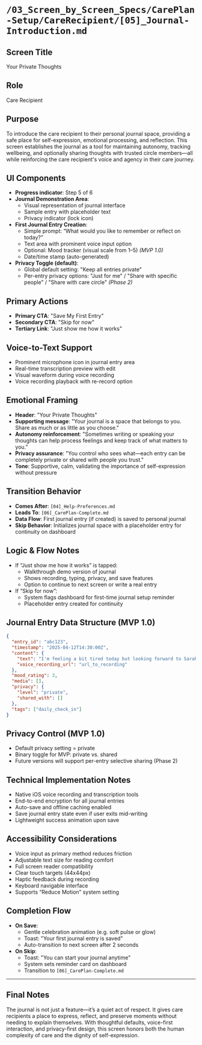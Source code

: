 # `/03_Screen_by_Screen_Specs/CarePlan-Setup/CareRecipient/[05]_Journal-Introduction.md`

## Screen Title
Your Private Thoughts

## Role
Care Recipient

## Purpose
To introduce the care recipient to their personal journal space, providing a safe place for self-expression, emotional processing, and reflection. This screen establishes the journal as a tool for maintaining autonomy, tracking wellbeing, and optionally sharing thoughts with trusted circle members—all while reinforcing the care recipient's voice and agency in their care journey.

## UI Components
- **Progress indicator**: Step 5 of 6
- **Journal Demonstration Area**:
  - Visual representation of journal interface
  - Sample entry with placeholder text
  - Privacy indicator (lock icon)
- **First Journal Entry Creation**:
  - Simple prompt: “What would you like to remember or reflect on today?”
  - Text area with prominent voice input option
  - Optional: Mood tracker (visual scale from 1–5) *(MVP 1.0)*
  - Date/time stamp (auto-generated)
- **Privacy Toggle (default)**:
  - Global default setting: "Keep all entries private"
  - Per-entry privacy options: "Just for me" / "Share with specific people" / "Share with care circle" *(Phase 2)*

## Primary Actions
- **Primary CTA**: "Save My First Entry"
- **Secondary CTA**: "Skip for now"
- **Tertiary Link**: "Just show me how it works"

## Voice-to-Text Support
- Prominent microphone icon in journal entry area
- Real-time transcription preview with edit
- Visual waveform during voice recording
- Voice recording playback with re-record option

## Emotional Framing
- **Header**: "Your Private Thoughts"
- **Supporting message**: "Your journal is a space that belongs to you. Share as much or as little as you choose."
- **Autonomy reinforcement**: "Sometimes writing or speaking your thoughts can help process feelings and keep track of what matters to you."
- **Privacy assurance**: "You control who sees what—each entry can be completely private or shared with people you trust."
- **Tone**: Supportive, calm, validating the importance of self-expression without pressure

## Transition Behavior
- **Comes After**: `[04]_Help-Preferences.md`
- **Leads To**: `[06]_CarePlan-Complete.md`
- **Data Flow**: First journal entry (if created) is saved to personal journal
- **Skip Behavior**: Initializes journal space with a placeholder entry for continuity on dashboard

## Logic & Flow Notes
- If “Just show me how it works” is tapped:
  - Walkthrough demo version of journal
  - Shows recording, typing, privacy, and save features
  - Option to continue to next screen or write a real entry
- If “Skip for now”:
  - System flags dashboard for first-time journal setup reminder
  - Placeholder entry created for continuity

## Journal Entry Data Structure (MVP 1.0)
```json
{
  "entry_id": "abc123",
  "timestamp": "2025-04-12T14:30:00Z",
  "content": {
    "text": "I'm feeling a bit tired today but looking forward to Sarah's visit tomorrow.",
    "voice_recording_url": "url_to_recording"
  },
  "mood_rating": 3,
  "media": [],
  "privacy": {
    "level": "private",
    "shared_with": []
  },
  "tags": ["daily_check_in"]
}
```

## Privacy Control (MVP 1.0)
- Default privacy setting = private
- Binary toggle for MVP: private vs. shared
- Future versions will support per-entry selective sharing (Phase 2)

## Technical Implementation Notes
- Native iOS voice recording and transcription tools
- End-to-end encryption for all journal entries
- Auto-save and offline caching enabled
- Save journal entry state even if user exits mid-writing
- Lightweight success animation upon save

## Accessibility Considerations
- Voice input as primary method reduces friction
- Adjustable text size for reading comfort
- Full screen reader compatibility
- Clear touch targets (44x44px)
- Haptic feedback during recording
- Keyboard navigable interface
- Supports “Reduce Motion” system setting

## Completion Flow
- **On Save**:
  - Gentle celebration animation (e.g. soft pulse or glow)
  - Toast: "Your first journal entry is saved"
  - Auto-transition to next screen after 2 seconds
- **On Skip**:
  - Toast: "You can start your journal anytime"
  - System sets reminder card on dashboard
  - Transition to `[06]_CarePlan-Complete.md`

---

## Final Notes
The journal is not just a feature—it’s a quiet act of respect. It gives care recipients a place to express, reflect, and preserve moments without needing to explain themselves. With thoughtful defaults, voice-first interaction, and privacy-first design, this screen honors both the human complexity of care and the dignity of self-expression.

